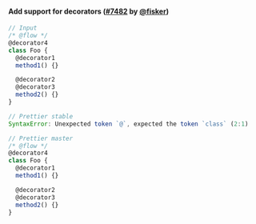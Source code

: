 #### Add support for decorators ([#7482](https://github.com/prettier/prettier/pull/7482) by [@fisker](https://github.com/fisker))

<!-- prettier-ignore -->
```jsx
// Input
/* @flow */
@decorator4
class Foo {
  @decorator1
  method1() {}

  @decorator2
  @decorator3
  method2() {}
}

// Prettier stable
SyntaxError: Unexpected token `@`, expected the token `class` (2:1)

// Prettier master
/* @flow */
@decorator4
class Foo {
  @decorator1
  method1() {}

  @decorator2
  @decorator3
  method2() {}
}
```
